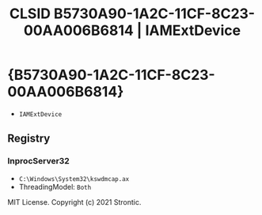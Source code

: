 ﻿---
title: "CLSID B5730A90-1A2C-11CF-8C23-00AA006B6814 | IAMExtDevice"
excerpt: What is COM-Object CLSID B5730A90-1A2C-11CF-8C23-00AA006B6814?
---

# {B5730A90-1A2C-11CF-8C23-00AA006B6814}

* `IAMExtDevice`

## Registry


### InprocServer32

* `C:\Windows\System32\kswdmcap.ax`
* ThreadingModel: `Both`

MIT License. Copyright (c) 2021 Strontic.


